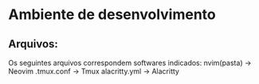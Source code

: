 # Ambiente de desenvolvimento

## Arquivos:
Os seguintes arquivos correspondem softwares indicados:
nvim(pasta) -> Neovim
.tmux.conf -> Tmux
alacritty.yml -> Alacritty

